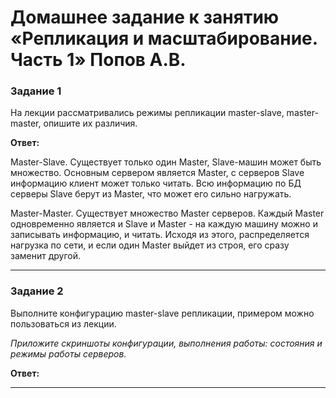 # Домашнее задание к занятию «Репликация и масштабирование. Часть 1» Попов А.В.

### Задание 1

На лекции рассматривались режимы репликации master-slave, master-master, опишите их различия.

**Ответ:**

Master-Slave. Существует только один Master, Slave-машин может быть множество. 
Основным сервером является Master, с серверов Slave информацию клиент может только читать. 
Всю информацию по БД серверы Slave берут из Master, что может его сильно нагружать.

Master-Master. Существует множество Master серверов. Каждый Master одновременно является и Slave и Master - на каждую машину можно и записывать информацию, и читать. 
Исходя из этого, распределяется нагрузка по сети, и если один Master выйдет из строя, его сразу заменит другой. 

---

### Задание 2

Выполните конфигурацию master-slave репликации, примером можно пользоваться из лекции.

*Приложите скриншоты конфигурации, выполнения работы: состояния и режимы работы серверов.*

**Ответ:**

---
